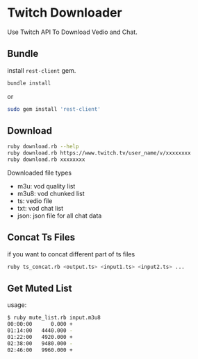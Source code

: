 # Twitch Downloader
Use Twitch API To Download Vedio and Chat.

## Bundle

install `rest-client` gem.

```sh
bundle install
```

or

```sh
sudo gem install 'rest-client'
```

## Download

```sh
ruby download.rb --help
ruby download.rb https://www.twitch.tv/user_name/v/xxxxxxxx
ruby download.rb xxxxxxxx
```

Downloaded file types

- m3u: vod quality list
- m3u8: vod chunked list
- ts: vedio file
- txt: vod chat list
- json: json file for all chat data

## Concat Ts Files

if you want to concat different part of ts files

```sh
ruby ts_concat.rb <output.ts> <input1.ts> <input2.ts> ...
```

## Get Muted List

usage:

```sh
$ ruby mute_list.rb input.m3u8
00:00:00      0.000 +
01:14:00   4440.000 -
01:22:00   4920.000 +
02:38:00   9480.000 -
02:46:00   9960.000 +
```
